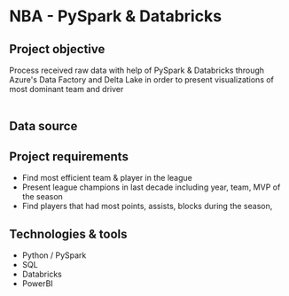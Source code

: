 # **NBA - PySpark & Databricks**

## Project objective
Process received raw data with help of PySpark & Databricks through Azure's Data Factory and Delta Lake in order to present visualizations of most dominant team and driver <br /><br />


## Data source


## Project requirements
+ Find most efficient team & player in the league
+ Present league champions in last decade including year, team, MVP of the season
+ Find players that had most points, assists, blocks during the season,



## Technologies & tools
+ Python / PySpark
+ SQL
+ Databricks
+ PowerBI
